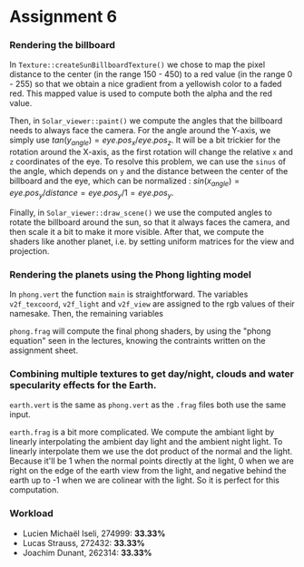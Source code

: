 # Assignment 6
### Rendering the billboard
In `Texture::createSunBillboardTexture()` we chose to map the pixel distance to the center (in the range 150 - 450) to a red value (in the range 0 - 255) so that we obtain a nice gradient from a yellowish color to a faded red. This mapped value is used to compute both the alpha and the red value.

Then, in `Solar_viewer::paint()` we compute the angles that the billboard needs to always face the camera. For the angle around the Y-axis, we simply use $tan(y_{angle}) = eye.pos_x / eye.pos_z$. It will be a bit trickier for the rotation around the X-axis, as the first rotation will change the relative `x` and `z` coordinates of the eye. To resolve this problem, we can use the `sinus` of the angle, which depends on `y` and the distance between the center of the billboard and the eye, which can be normalized :
$sin(x_{angle}) = eye.pos_y / distance = eye.pos_y / 1 = eye.pos_y$.

Finally, in `Solar_viewer::draw_scene()` we use the computed angles to rotate the billboard around the sun, so that it always faces the camera, and then scale it a bit to make it more visible. After that, we compute the shaders like another planet, i.e. by setting uniform matrices for the view and projection.

### Rendering the planets using the Phong lighting model
In `phong.vert` the function `main` is straightforward. The variables `v2f_texcoord`, `v2f_light` and `v2f_view` are assigned to the rgb values of their namesake.
Then, the remaining variables

`phong.frag` will compute the final phong shaders, by using the "phong equation" seen in the lectures, knowing the contraints written on the assignment sheet.

### Combining multiple textures to get day/night, clouds and water specularity effects for the Earth.
`earth.vert` is the same as `phong.vert` as the `.frag` files both use the same input.

`earth.frag` is a bit more complicated. We compute the ambiant light by linearly interpolating the ambient day light and the ambient night light. To linearly interpolate them we use the dot product of the normal and the light. Because it'll be 1 when the normal points directly at the light, 0 when we are right on the edge of the earth view from the light, and negative behind the earth up to -1 when we are colinear with the light. So it is perfect for this computation.
### Workload
- Lucien Michaël Iseli, 274999: **33.33%**
- Lucas Strauss, 272432: **33.33%**
- Joachim Dunant, 262314: **33.33%**
